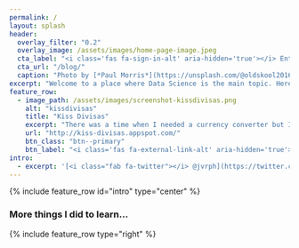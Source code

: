 ```yaml
---
permalink: /
layout: splash
header:
  overlay_filter: "0.2"
  overlay_image: /assets/images/home-page-image.jpeg
  cta_label: "<i class='fas fa-sign-in-alt' aria-hidden='true'></i> Enter"
  cta_url: "/blog/"
  caption: "Photo by [*Paul Morris*](https://unsplash.com/@oldskool2016)"
excerpt: "Welcome to a place where Data Science is the main topic. Here you will find examples of Data Extraction, Data Wrangling, Data Analysis, Statistics, Visualizations…"
feature_row:
  - image_path: /assets/images/screenshot-kissdivisas.png
    alt: "kissdivisas"
    title: "Kiss Divisas"
    excerpt: "There was a time when I needed a currency converter but I didn't like any of the existent. Finally, I published a simple one. First a [Web version](https://kiss-divisas.appspot.com/) and then an [Android version](https://play.google.com/store/apps/details?id=com.javierph.kissdivisas)."
    url: "http://kiss-divisas.appspot.com/"
    btn_class: "btn--primary"
    btn_label: "<i class='fas fa-external-link-alt' aria-hidden='true'></i> Try it"
intro:
  - excerpt: '[<i class="fab fa-twitter"></i> @jvrph](https://twitter.com/jvrph){: .btn .btn--twitter} [<i class="fas fa-rss"></i> feed](/feed.xml){: .btn .btn--rss}'
---
```


{% include feature_row id="intro" type="center" %}

### More things I did to learn...
{% include feature_row type="right" %}